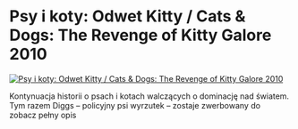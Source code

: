 Psy i koty: Odwet Kitty / Cats & Dogs: The Revenge of Kitty Galore 2010 
=============
[![Psy i koty: Odwet Kitty / Cats & Dogs: The Revenge of Kitty Galore 2010 ](http://vidos.pl/images/player.gif)](http://vidos.pl/psy-i-koty-odwet-kitty-cats-dogs-the-revenge-of-kitty-galore-2010)

 Kontynuacja historii o psach i kotach walczących o dominację nad światem. Tym razem Diggs – policyjny psi wyrzutek – zostaje zwerbowany do zobacz pełny opis
